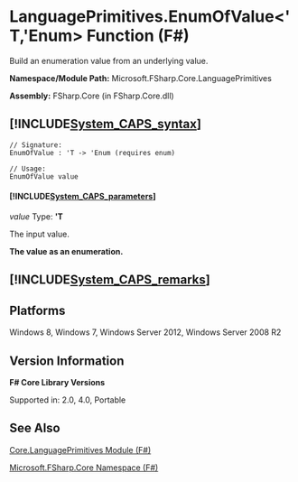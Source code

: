 # LanguagePrimitives.EnumOfValue<'T,'Enum> Function (F#)

Build an enumeration value from an underlying value.

**Namespace/Module Path:** Microsoft.FSharp.Core.LanguagePrimitives

**Assembly:** FSharp.Core (in FSharp.Core.dll)


## [!INCLUDE[System_CAPS_syntax](//System/Token/System_CAPS_syntax_md.md)]

```
// Signature:
EnumOfValue : 'T -> 'Enum (requires enum)

// Usage:
EnumOfValue value
```

#### [!INCLUDE[System_CAPS_parameters](//System/Token/System_CAPS_parameters_md.md)]
*value*
Type: **'T**


The input value.



**The value as an enumeration.**
## [!INCLUDE[System_CAPS_remarks](//System/Token/System_CAPS_remarks_md.md)]

## Platforms
Windows 8, Windows 7, Windows Server 2012, Windows Server 2008 R2


## Version Information
**F# Core Library Versions**

Supported in: 2.0, 4.0, Portable




## See Also
[Core.LanguagePrimitives Module &#40;F&#35;&#41;](Core.LanguagePrimitives+Module+28%F%2329%.md)

[Microsoft.FSharp.Core Namespace &#40;F&#35;&#41;](Microsoft.FSharp.Core+Namespace+28%F%2329%.md)


